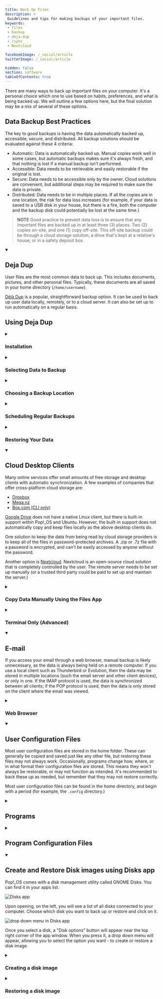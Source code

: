 ```yaml
---
title: Back Up Files
description: >
 Guidelines and tips for making backups of your important files.
keywords:
 - files
 - backup
 - deja-dup
 - rsync
 - Nextcloud

facebookImage: /_social/article
twitterImage: /_social/article

hidden: false
section: software
tableOfContents: true
---
```


There are many ways to back up important files on your computer. It's a personal choice which one to use based on habits, preferences, and what is being backed up. We will outline a few options here, but the final solution may be a mix of several of these options.

## Data Backup Best Practices

The key to good backups is having the data automatically backed up, accessible, secure, and distributed. All backup solutions should be evaluated against these 4 criteria:

- Automatic: Data is automatically backed up. Manual copies work well in some cases, but automatic backups makes sure it's always fresh, and that nothing is lost if a manual backup isn't performed.
- Accessible: Data needs to be retrievable and easily restorable if the original is lost.
- Secure: Data needs to be accessible only by the owner. Cloud solutions are convenient, but additional steps may be required to make sure the data is private.
- Distributed: Data needs to be in multiple places. If all the copies are in one location, the risk for data loss increases (for example, if your data is saved to a USB disk in your house, but there is a fire, both the computer and the backup disk could potentially be lost at the same time.)

>**NOTE** Good practice to prevent data loss is to ensure that any important files are backed up in at least three (3) places. Two (2) copies on-site, and one (1) copy off-site. This off-site backup could be through a cloud storage solution, a drive that's kept at a relative's house, or in a safety deposit box.

<details open>
  <summary>

## Deja Dup

</summary>

User files are the most common data to back up. This includes documents, pictures, and other personal files. Typically, these documents are all saved in your home directory (`/home/username`).

[Déjà Dup](https://wiki.gnome.org/Apps/DejaDup) is a popular, straightforward backup option. It can be used to back up user data locally, remotely, or to a cloud server. It can also be set up to run automatically on a regular basis.

</details>

## Using Deja Dup

<details>
<summary>

### Installation

</summary>

To install Deja Dup, search for it in the Pop!\_Shop, Ubuntu Software or run this command:

```bash
sudo apt install deja-dup
```

If Deja Dup can't be installed using the apt command, you can install it using the flatpak program by running the following command:

```bash
flatpak install flathub org.gnome.DejaDup
```

Once Deja Dup is installed, it will be labeled as "Backups" in the Activities overview.

</details>

<details>
  <summary>

### Selecting Data to Backup

</summary>

With Deja Dup (Backups) open, you can select the folders you wish to save or ignore using the pages listed on the left. By default, Deja Dup will backup your entire home directory, which includes your Documents, Pictures, Music, and Videos folders. It ignores your Downloads folder and any items in the Trash. Use the plus and minus buttons as needed to modify both categories.

![Selecting data to backup in Deja-Dup](/images/backup/deja_selection.png)

</details>

<details>
  <summary>

### Choosing a Backup Location

</summary>

On the **Storage location** page, you can configure the location where your backup will be stored.

![Selecting a backup location in Deja-Dup](/images/backup/deja_location.png)

The available options are:

**Local Folder** - Back up data to an internal or external hard drive, SSD, or USB flash drive.

<u>Pros:</u>
Easy to set up, automatic, accessible, and secure. Backups typically happen quickly because they're using a high-speed direct connection.

<u>Cons:</u>
Single point of failure. If the computer is lost or if both drives fail, the data is lost.

**Network Server** - Back up data to another computer or storage device (NAS) on your network.

<u>Pros:</u>
Same advantages as the local backup, but with less of a single point of failure.

<u>Cons:</u>
Requires some networking knowledge and the ability to set up another computer or storage device to hold the data.
Backups typically take longer because of slower transfer speeds over the network (but still faster than internet storage.)

**Google Drive** - Back up to Google's cloud service.

<u>Pros:</u>
Remote (off-site) location provides geographical redundancy, and is accessible anywhere there is an internet connection.

<u>Cons:</u>
Requires a Google account.
Your data could be accessible by Google or third parties (including law enforcement).
Will be slower to back up (depending on your internet speed), and uses your data transfer/bandwidth.

</details>

<details>
  <summary>

### Scheduling Regular Backups

</summary>

To schedule backups to run automatically, select **Scheduling** from the list on the left, then flip the switch to enable automatic backups. Schedule the backup for a time when you know the location will be available (for example, when you know you'll have the USB drive plugged in). Many people choose to let their backups run overnight or on weekends.

![Scheduling backups in Deja-Dup](/images/backup/deja_scheduling.png)

</details>

<details>
  <summary>

### Restoring Your Data

</summary>

To restore your data with Deja Dup, select the **Overview** page, then click the **Restore...** button. This will allow you to select the location containing the Deja Dup backup folder, and will copy the data from the most recent backup to its original location.

![Restoring data in Deja-Dup](/images/backup/deja_overview.png)

</details>

<details open>
<summary>

## Cloud Desktop Clients

</summary>

Many online services offer small amounts of free storage and desktop clients with automatic synchronization. A few examples of companies that offer cross-platform cloud storage are:

- [Dropbox](https://www.dropbox.com)
- [Mega.nz](https://www.mega.nz)
- [Box.com (CLI only)](https://www.box.com)

[Google Drive](https://drive.google.com) does not have a native Linux client, but there is built-in support within Pop!_OS and Ubuntu. However, the built-in support does not automatically copy and keep files locally as the above desktop clients do.

One solution to keep the data from being read by cloud storage providers is to keep all of the files in password-protected archives. A .zip or .7z file with a password is encrypted, and can't be easily accessed by anyone without the password.

Another option is [Nextcloud](https://nextcloud.com/). Nextcloud is an open-source cloud solution that is completely controlled by the user. The remote server needs to be set up manually (or a trusted third party could be paid to set up and maintain the server.)
</details>

<details>
<summary>

### Copy Data Manually Using the Files App

</summary>

With an external drive attached, data can be manually copied to an external drive. Use the file browser to copy data from the internal drive to the external drive.

<u>Pros:</u>
Easy and straightforward to copy data from one place to another.

<u>Cons:</u>
Because the process is manual, updates and changes to the data may be missed over time. No geographic redundancy.
</details>

<details>
<summary>

### Terminal Only (Advanced)

</summary>

In certain situations, you may only have access to a command-line interface. The command-line `rsync` program verifies data integrity and avoids re-copying files that are already backed up.

An example of the rsync command would be:

```bash
rsync -a ~/ OUTPUT_DIRECTORY
```

...where `-a` tells rsync to output as an archive, `~/` refers to your home directory as the source location, and `OUTPUT_DIRECTORY` should be replaced with the location of your external disk or your remotely mounted server.

</details>

<details open>
<summary>

## E-mail

</summary>

If you access your email through a web browser, manual backup is likely unnecessary, as the data is always being held on a remote computer. If you use a local client such as Thunderbird or Evolution, then the data may be stored in multiple locations (such the email server and other client devices), or only in one. If the IMAP protocol is used, the data is synchronized between all clients; if the POP protocol is used, then the data is only stored on the client where the email was viewed.
</details>

<details>
<summary>

### Web Browser

</summary>

<u>Pros:</u>
All data is always on a remote server.

<u>Cons:</u>
Requires internet access. Email providers may have access to data.

### IMAP

<u>Pros:</u>
Data is synchronized between the remote server and local devices. No single point of failure.

<u>Cons:</u>
Requires internet access. Email providers may have access to data.

### POP/POP3

<u>Pros:</u>
Data is more secure, as it's only in one location at any time.

<u>Cons:</u>
The client storing data is a single point of failure.

</details>

<details open>
<summary>

## User Configuration Files

</summary>

Most user configuration files are stored in the home folder. These can generally be copied and saved just like any other file, but restoring these files may not always work. Occasionally, programs change how, where, or in what format their configuration files are stored. This means they won't always be restorable, or may not function as intended. It's recommended to back these up as needed, but remember that they may not restore correctly.

Most user configuration files can be found in the home directory, and begin with a period (for example, the `.config` directory.)
</details>

<details>
<summary>

## Programs

</summary>

Because programs are readily available online (usually through software repositories), we don't recommend backing them up. They are spread throughout the file system and are difficult to restore properly. To back up programs, we recommend keeping a list of package names for the programs that you use so they can be reinstalled with a single package manager command, like so:

```bash
sudo apt install gnome-tweak-tool mousepad aptitude thunar
```
</details>

<details>
<summary>

## Program Configuration Files

</summary>

System-wide program configuration files can be found in many locations of the OS. The most common location is the `/etc` folder. Most of these can be backed up in the same ways that user configuration files can, with the same caveat about changes in configuration format when restoring these files. (Unless you have modified system-wide configuration files manually, most configuration is usually stored per-user in the home directory.)
</details>

<details open>
<summary>

## Create and Restore Disk images using Disks app

</summary>

Pop!_OS comes with a disk management utility called GNOME Disks. You can find it in your apps list.

![Disks app](/images/backup/disks-1-none-selected.png)

Upon opening, on the left, you will see a list of all disks connected to your computer. Choose which disk you want to back up or restore and click on it.

![drop down menu in Disks app](/images/backup/disks-2-disk-selected.png)

Once you select a disk, a "Disk options" button will appear near the top right corner of the app window. When you press it, a drop down menu will appear, allowing you to select the option you want - to create or restore a disk image.

</details>

<details>
<summary>

### Creating a disk image

</summary>

![image](/images/backup/disks-3-create-disk-image.png)

When you press a "Create disk image" in the drop-down menu mentioned before, you will have a pop-up appear, presenting you with choice to name the disk image you're creating and select where to put it.

**NOTE** that creating a full disk-image is only available when booting from a [live disk](/articles/live-disk). You can't make changes to an internal disk or partition from which you're booting.

![image](/images/backup/disks-3-create-disk-image-busy.png)

After clicking "Start creating," it may ask for your password. Next Disks will start creating your disk image. A progress bar will be shown. You can cancel creating the image at any time by pressing the trash can icon on the right, next to the progress bar.

**NOTE** the location that you save the image file to will need to be either the same size or larger (i.e. 1TB will need 1TB or above).

Upon finishing, you will have a disk image file in `.img` format. The file will have the name you chose and will be saved in the folder you selected.

</details>

<details>
<summary>

### Restoring a disk image

</summary>

> **IMPORTANT NOTE:** Restoring a disk image to a drive erases the current contents of the selected drive or partition. Again, this will result in a complete loss of data. Only restore disk images to drives that are already backed up, or on which you don't wish to preserve the data.

![image](/images/backup/disks-4-restore-disk-image.png)

When you press "Restore disk image" in the drop-down menu mentioned before, a pop-up will appear, presenting a button to select which disk image you want to restore The "Destination" will be whichever disk you selected previously (on the left).

![image](/images/backup/disks-4-restore-disk-image-busy.png.png)

After you press "Start restoring," it will ask for a confirmation and may ask for a user password. After that, process of restoring a disk image onto your disk will start, showing you restoring progress. You can cancel at any time by pressing the trash can icon on the right from the progress bar.

> **NOTE:** Even if you press the button to cancel, your selected disk will already have been erased to make room for the restore image. The data on the disk is  already gone.

Upon finishing you will have your disk image file and its data on the disk you selected.

</details>
